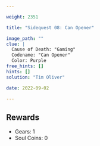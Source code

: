 ```yaml
---

weight: 2351

title: "Sidequest 08: Can Opener"

image_path: ""
clue: |
  Cause of Death: "Gaming"  
  Codename: "Can Opener"  
  Color: Purple
free_hints: []
hints: []
solution: "Tim Oliver"

date: 2022-09-02

---
```


## Rewards

- Gears: 1
- Soul Coins: 0

